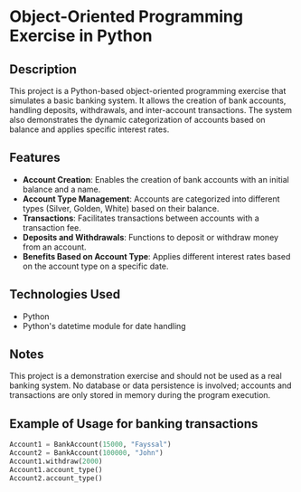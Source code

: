 # Object-Oriented Programming Exercise in Python

## Description
This project is a Python-based object-oriented programming exercise that simulates a basic banking system. It allows the creation of bank accounts, handling deposits, withdrawals, and inter-account transactions. The system also demonstrates the dynamic categorization of accounts based on balance and applies specific interest rates.

## Features
- **Account Creation**: Enables the creation of bank accounts with an initial balance and a name.
- **Account Type Management**: Accounts are categorized into different types (Silver, Golden, White) based on their balance.
- **Transactions**: Facilitates transactions between accounts with a transaction fee.
- **Deposits and Withdrawals**: Functions to deposit or withdraw money from an account.
- **Benefits Based on Account Type**: Applies different interest rates based on the account type on a specific date.

## Technologies Used
- Python
- Python's datetime module for date handling

## Notes

This project is a demonstration exercise and should not be used as a real banking system.
No database or data persistence is involved; accounts and transactions are only stored in memory during the program execution.

## Example of Usage for banking transactions
```python
Account1 = BankAccount(15000, "Fayssal")
Account2 = BankAccount(100000, "John")
Account1.withdraw(2000)
Account1.account_type()
Account2.account_type()

